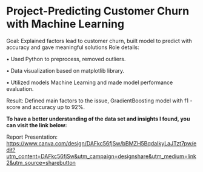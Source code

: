 # Project-Predicting Customer Churn with Machine Learning
Goal: Explained factors lead to customer churn, built model to predict with accuracy and gave meaningful solutions
Role details:

• Used Python to preprocess, removed outliers.

• Data visualization based on matplotlib library.

• Utilized models Machine Learning and made model performance evaluation.

Result: Defined  main factors to the issue, GradientBoosting model with f1 -score and accuracy up to 92%.

**To have a better understanding of the data set and insights I found, you can visit the link below:**

Report Presentation: https://www.canva.com/design/DAFkc56fjSw/bBMZH5BqdaIkyLaJTzt7pw/edit?utm_content=DAFkc56fjSw&utm_campaign=designshare&utm_medium=link2&utm_source=sharebutton
